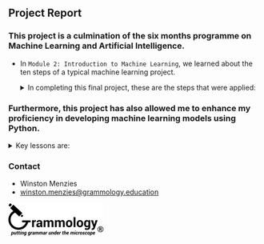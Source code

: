 ## Project Report

### This project is a culmination of the six months programme on Machine Learning and Artificial Intelligence.
- In <code>Module 2: Introduction to Machine Learning</code>, we learned about the ten steps of a typical machine learning project.

   <details>
  <summary>In completing this final project, these are the steps that were applied:</summary>

   <p>
    <ol type="1">
     <li><b>Define the purpose of the ML project</b>
     <ul>
       <li>Understanding the objective: Predicting Ofsted school grading based on various features.</li>
       <li>Identifying the target variable and potential predictors.</li>
       <li>Defining success criteria for model evaluation.</li>
     </ul>
     </li>
     <li><b>Obtain the data set for the analysis</b>
     <ul>
       <li>Gathering relevant data sources related to schools and Ofsted ratings.</li>
       <li>Ensuring data quality and completeness.</li>
       <li>Handling missing values appropriately.</li>
     </ul>
     </li>
     <li><b>Explore, clean & preprocess the data</b>
     <ul>
       <li>Exploring and visualising the data to gain insights into distributions.</li>
       <li>Preprocessing data, including encoding categorical variables, and handling imbalanced classes.</li>
       <li>The over-sampling technique <code>SMOTE</code> (Synthetic Minority Oversampling Technique) was used to address the imbalanced classes.</li>
     </ul>
     </li>
     <li><b>Dimension reduction & feature engineering</b>
     <ul>
       <li>Selecting relevant features that could impact Ofsted ratings.</li>
       <li>Creating new features or transforming existing ones to improve model performance.</li>
     </ul>
     </li>
     <li><b>Determine the ML task at hand</b>
     <ul>
       <li>Evaluating different algorithms suitable for the prediction task, such as regression, decision trees, or ensemble methods.</li>
       <li>I included two additional models which we did not cover during the programme - <code>Gradient Boosting Classifier</code> and <code>Multilayer Perceptron Classifier</code>.</li>
     </ul>
     </li>
     <li><b>Partition the data (if supervised ML)</b>
     <ul>
       <li>Splitting data into training, validation, and test sets.</li>
     </ul>
     </li>
     <li><b>Choose the ML technique(s)</b>
     <ul>
       <li>Training selected models using the training data.</li>
     </ul>
     </li>
     <li><b>Use the ML technique(s)</b>
     <ul>
       <li>Tuning hyperparameters to optimise model performance.</li>
       <li>Considering the trade-offs between model complexity, interpretability, and performance.</li>
     </ul>
     </li>
     <li><b>Interpret the results</b>
     <ul>
       <li>Assessing model performance using evaluation metrics relevant to the problem, such as accuracy, precision, recall, or F1 score.</li>
       <li>Comparing models based on their performance on the testing set.</li>
       <li>Understanding the factors driving predictions through model interpretation techniques such as feature importance analysis or decision tree.</li>
     </ul>
     </li>
     <li><b>Deploy the ML technique (optional)</b>
     <ul>
       <li>not required</li>
     </ul>
     </li>
    </ol>
   </p>

   </details>
 
### Furthermore, this project has also allowed me to enhance my proficiency in developing machine learning models using Python.

   <div>
    <details>
  <summary>Key lessons are:</summary>

   <p>
    <ol type="1">
     <li><b>Data Preprocessing and Balancing Techniques</b>
     <ul>
       <li>Class imbalance is a common challenge in classification tasks, and implementing data preprocessing techniques such as oversampling, undersampling, or generating synthetic samples (e.g., SMOTE) helps balance class distributions.</li>
       <li>Utilise libraries such as <code>imbalanced-learn</code> to implement resampling techniques and handle class imbalance effectively.</li>
     </ul>
     </li>
     <li><b>Model Selection and Evaluation</b>
     <ul>
       <li>It's crucial to select appropriate evaluation metrics that account for class imbalance, such as F1 score, precision, and recall, in addition to accuracy.</li>
       <li>Use libraries like <code>scikit-learn</code> to evaluate model performance using various metrics and cross-validation techniques to ensure robustness.</li>
     </ul>
     </li>
     <li><b>Hyperparameter Tuning</b>
     <ul>
       <li>Hyperparameter tuning plays a significant role in optimising model performance, especially in addressing class imbalance.</li>
       <li>Utilise techniques such as grid search or randomized search with cross-validation to find the best combination of hyperparameters for each model.</li>
     </ul>
     </li>
     <li><b>Ensemble Methods</b>
     <ul>
       <li>Ensemble methods, such as Random Forest and Gradient Boosting, are effective in handling class imbalance and improving predictive performance.</li>
       <li>Experiment with ensemble methods and analyse their impact on model performance compared to individual classifiers.</li>
     </ul>
     </li>
     <li><b>Feature Engineering and Selection</b>
     <ul>
       <li>Feature engineering and selection can help improve model performance and reduce overfitting, especially in the presence of class imbalance.</li>
     </ul>
     </li>
     <li><b>Interpreting Model Results</b>
     <ul>
       <li>Understanding and interpreting model results, including confusion matrices and feature importance, are crucial for identifying areas of improvement and gaining insights into model behavior.</li>
       <li>Visualise and analyse model results using libraries like <code>matplotlib</code> and <code>seaborn</code>, and interpret feature importance using built-in functionalities of machine learning libraries.</li>
     </ul>
     </li>
    </ol>
   </p>

    </details>
   </div>

### Contact

- Winston Menzies
- winston.menzies@grammology.education
<div align="left">
  <img src="https://github.com/wrm65/Capstone-Project-2024/blob/main/images/email_logo-01_190x65.png">
</div>
